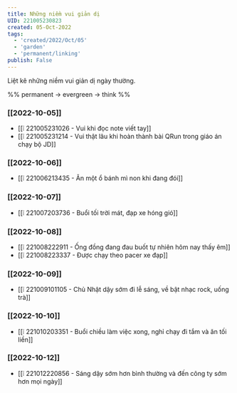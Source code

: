 ```yaml
---
title: Những niềm vui giản dị
UID: 221005230823
created: 05-Oct-2022
tags:
  - 'created/2022/Oct/05'
  - 'garden'
  - 'permanent/linking'
publish: False
---
```

Liệt kê những niềm vui giản dị ngày thường.

%%
permanent -> evergreen -> think
%%

### [[2022-10-05]]
- [[❕ 221005231026 - Vui khi đọc note viết tay]]
- [[❕ 221005231214 - Vui thật lâu khi hoàn thành bài QRun trong giáo án chạy bộ JD]]

### [[2022-10-06]]
- [[❕ 221006213435 - Ăn một ổ bánh mì non khi đang đói]]

### [[2022-10-07]]
- [[❕ 221007203736 - Buổi tối trời mát, đạp xe hóng gió]]

### [[2022-10-08]]
- [[❕ 221008222911 - Ống đồng đang đau buốt tự nhiên hôm nay thấy êm]]
- [[❕ 221008223337 - Được chạy theo pacer xe đạp]]

### [[2022-10-09]]
- [[❕ 221009101105 - Chủ Nhật dậy sớm đi lễ sáng, về bật nhạc rock, uống trà]]

### [[2022-10-10]]
- [[❕ 221010203351 - Buổi chiều làm việc xong, nghỉ chạy đi tắm và ăn tối liền]]

### [[2022-10-12]]
- [[❕ 221012220856 - Sáng dậy sớm hơn bình thường và đến công ty sớm hơn mọi ngày]]